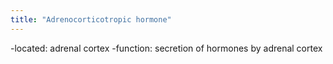 ```yaml
---
title: "Adrenocorticotropic hormone"
---
```

-located: adrenal cortex
-function: secretion of hormones by adrenal cortex

